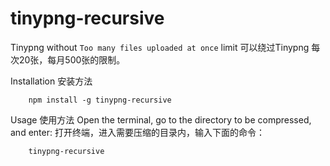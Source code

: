 # tinypng-recursive
Tinypng without `Too many files uploaded at once` limit
可以绕过Tinypng 每次20张，每月500张的限制。

Installation 安装方法
```Shell
    npm install -g tinypng-recursive 
```

Usage 使用方法
Open the terminal, go to the directory to be compressed, and enter:
打开终端，进入需要压缩的目录内，输入下面的命令：
```Shell
    tinypng-recursive
```